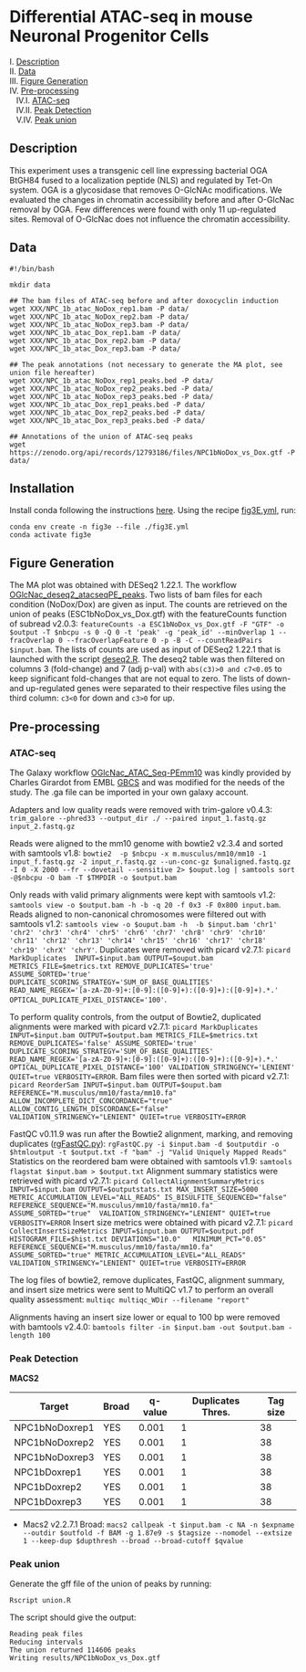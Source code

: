 # Differential ATAC-seq in mouse Neuronal Progenitor Cells


I. [Description](#description)  
II. [Data](#data)  
III. [Figure Generation](#figure-generation)  
IV. [Pre-processing](#pre-processing)  
&nbsp;&nbsp; IV.I. [ATAC-seq](#atac-seq)  
&nbsp;&nbsp; IV.II. [Peak Detection](#peak-detection)  
&nbsp;&nbsp; V.IV. [Peak union](#peak-union)  


## Description

This experiment uses a transgenic cell line expressing bacterial OGA BtGH84 fused to a localization peptide (NLS) and regulated by Tet-On system. OGA is a glycosidase that removes O-GlcNAc modifications. We evaluated the changes in chromatin accessibility before and after O-GlcNac removal by OGA. Few differences were found with only 11 up-regulated sites. Removal of O-GlcNac does not influence the chromatin accessibility.

## Data

```
#!/bin/bash

mkdir data

## The bam files of ATAC-seq before and after doxocyclin induction
wget XXX/NPC_1b_atac_NoDox_rep1.bam -P data/
wget XXX/NPC_1b_atac_NoDox_rep2.bam -P data/
wget XXX/NPC_1b_atac_NoDox_rep3.bam -P data/
wget XXX/NPC_1b_atac_Dox_rep1.bam -P data/
wget XXX/NPC_1b_atac_Dox_rep2.bam -P data/
wget XXX/NPC_1b_atac_Dox_rep3.bam -P data/

## The peak annotations (not necessary to generate the MA plot, see union file hereafter)
wget XXX/NPC_1b_atac_NoDox_rep1_peaks.bed -P data/
wget XXX/NPC_1b_atac_NoDox_rep2_peaks.bed -P data/
wget XXX/NPC_1b_atac_NoDox_rep3_peaks.bed -P data/
wget XXX/NPC_1b_atac_Dox_rep1_peaks.bed -P data/
wget XXX/NPC_1b_atac_Dox_rep2_peaks.bed -P data/
wget XXX/NPC_1b_atac_Dox_rep3_peaks.bed -P data/

## Annotations of the union of ATAC-seq peaks
wget https://zenodo.org/api/records/12793186/files/NPC1bNoDox_vs_Dox.gtf -P data/
```


## Installation

Install conda following the instructions [here](https://conda.io/projects/conda/en/latest/user-guide/install/index.html). Using the recipe [fig3E.yml](fig3E.yml), run:

```
conda env create -n fig3e --file ./fig3E.yml
conda activate fig3e
```


## Figure Generation

The MA plot was obtained with DESeq2 1.22.1. The workflow [OGlcNac_deseq2_atacseqPE_peaks](../D/galaxy-workflow/Galaxy-Workflow-OGlcNac_deseq2_atacseqPE_peaks.ga). Two lists of bam files for each condition (NoDox/Dox) are given as input. The counts are retrieved on the union of peaks (ESC1bNoDox_vs_Dox.gtf) with the featureCounts function of subread v2.0.3: `featureCounts -a ESC1bNoDox_vs_Dox.gtf -F "GTF" -o $output -T $nbcpu -s 0 -Q 0 -t 'peak' -g 'peak_id' --minOverlap 1 --fracOverlap 0 --fracOverlapFeature 0 -p -B -C --countReadPairs $input.bam`. The lists of counts are used as input of DESeq2 1.22.1 that is launched with the script [deseq2.R](../../figure2/B/others/deseq2.R). The deseq2 table was then filtered on columns 3 (fold-change) and 7 (adj p-val) with `abs(c3)>0 and c7<0.05` to keep significant fold-changes that are not equal to zero. The lists of down- and up-regulated genes were separated to their respective files using the third column: `c3<0` for down and `c3>0` for up.


## Pre-processing

### ATAC-seq

The Galaxy workflow [OGlcNac_ATAC_Seq-PEmm10](../../figure1/A/galaxy-workflows/Galaxy-Workflow-OGlcNac_ATAC_Seq-PEmm10.ga) was kindly provided by Charles Girardot from EMBL [GBCS](https://www.embl.org/groups/genome-biology-computational-support/) and was modified for the needs of the study. The .ga file can be imported in your own galaxy account.

Adapters and low quality reads were removed with trim-galore v0.4.3: `trim_galore --phred33 --output_dir ./ --paired input_1.fastq.gz input_2.fastq.gz`

Reads were aligned to the mm10 genome with bowtie2 v2.3.4 and sorted with samtools v1.8: `bowtie2  -p $nbcpu -x m.musculus/mm10/mm10 -1 input_f.fastq.gz -2 input_r.fastq.gz --un-conc-gz $unaligned.fastq.gz -I 0 -X 2000 --fr --dovetail --sensitive 2> $ouput.log | samtools sort -@$nbcpu -O bam -T $TMPDIR -o $output.bam`

Only reads with valid primary alignments were kept with samtools v1.2: `samtools view -o $output.bam -h -b -q 20 -f 0x3 -F 0x800 input.bam`. Reads aligned to non-canonical chromosomes were filtered out with samtools v1.2: `samtools view -o $ouput.bam -h  -b $input.bam 'chr1' 'chr2' 'chr3' 'chr4' 'chr5' 'chr6' 'chr7' 'chr8' 'chr9' 'chr10' 'chr11' 'chr12' 'chr13' 'chr14' 'chr15' 'chr16' 'chr17' 'chr18' 'chr19' 'chrX' 'chrY'`. Duplicates were removed with picard v2.7.1: `picard MarkDuplicates  INPUT=$input.bam OUTPUT=$ouput.bam METRICS_FILE=$metrics.txt REMOVE_DUPLICATES='true' ASSUME_SORTED='true' DUPLICATE_SCORING_STRATEGY='SUM_OF_BASE_QUALITIES' READ_NAME_REGEX='[a-zA-Z0-9]+:[0-9]:([0-9]+):([0-9]+):([0-9]+).*.' OPTICAL_DUPLICATE_PIXEL_DISTANCE='100'`.

To perform quality controls, from the output of Bowtie2, duplicated alignments were marked with picard v2.7.1: `picard MarkDuplicates INPUT=$input.bam OUTPUT=$output.bam METRICS_FILE=$metrics.txt REMOVE_DUPLICATES='false' ASSUME_SORTED='true' DUPLICATE_SCORING_STRATEGY='SUM_OF_BASE_QUALITIES' READ_NAME_REGEX='[a-zA-Z0-9]+:[0-9]:([0-9]+):([0-9]+):([0-9]+).*.' OPTICAL_DUPLICATE_PIXEL_DISTANCE='100' VALIDATION_STRINGENCY='LENIENT' QUIET=true VERBOSITY=ERROR`. Bam files were then sorted with picard v2.7.1: `picard ReorderSam INPUT=$input.bam OUTPUT=$ouput.bam REFERENCE="M.musculus/mm10/fasta/mm10.fa" ALLOW_INCOMPLETE_DICT_CONCORDANCE="true" ALLOW_CONTIG_LENGTH_DISCORDANCE="false" VALIDATION_STRINGENCY="LENIENT" QUIET=true VERBOSITY=ERROR`

FastQC v0.11.9 was run after the Bowtie2 alignment, marking, and removing duplicates ([rgFastQC.py](others/rgFastQC.py)): `rgFastQC.py -i $input.bam -d $outputdir -o $htmloutput -t $output.txt -f "bam" -j "Valid Uniquely Mapped Reads"`
Statistics on the reordered bam were obtained with samtools v1.9: `samtools flagstat $input.bam > $output.txt`
Alignment summary statistics were retrieved with picard v2.7.1: `picard CollectAlignmentSummaryMetrics INPUT=$input.bam OUTPUT=$outputstats.txt MAX_INSERT_SIZE=5000 METRIC_ACCUMULATION_LEVEL="ALL_READS" IS_BISULFITE_SEQUENCED="false" REFERENCE_SEQUENCE="M.musculus/mm10/fasta/mm10.fa" ASSUME_SORTED="true"  VALIDATION_STRINGENCY="LENIENT" QUIET=true VERBOSITY=ERROR`
Insert size metrics were obtained with picard v2.7.1: `picard CollectInsertSizeMetrics INPUT=$input.bam OUTPUT=$output.pdf HISTOGRAM_FILE=$hist.txt DEVIATIONS="10.0"   MINIMUM_PCT="0.05" REFERENCE_SEQUENCE="M.musculus/mm10/fasta/mm10.fa" ASSUME_SORTED="true" METRIC_ACCUMULATION_LEVEL="ALL_READS" VALIDATION_STRINGENCY="LENIENT" QUIET=true VERBOSITY=ERROR`

The log files of bowtie2, remove duplicates, FastQC, alignment summary, and insert size metrics were sent to MultiQC v1.7 to perform an overall quality assessment: `multiqc multiqc_WDir --filename "report"`

Alignments having an insert size lower or equal to 100 bp were removed with bamtools v2.4.0: `bamtools filter -in $input.bam -out $output.bam -length 100`


### Peak Detection

**MACS2**

| Target | Broad | q-value | Duplicates Thres. | Tag size |
|--------|-------|---------|-------------------|----------|
| NPC1bNoDoxrep1 | YES | 0.001 | 1 | 38 |
| NPC1bNoDoxrep2 | YES | 0.001 | 1 | 38 |
| NPC1bNoDoxrep3 | YES | 0.001 | 1 | 38 |
| NPC1bDoxrep1 | YES | 0.001 | 1 | 38 |
| NPC1bDoxrep2 | YES | 0.001 | 1 | 38 |
| NPC1bDoxrep3 | YES | 0.001 | 1 | 38 |


* Macs2 v2.2.7.1 Broad: `macs2 callpeak -t $input.bam -c NA -n $expname --outdir $outfold -f BAM -g 1.87e9 -s $tagsize --nomodel --extsize 1 --keep-dup $dupthresh --broad --broad-cutoff $qvalue`

### Peak union

Generate the gff file of the union of peaks by running:

```
Rscript union.R
```

The script should give the output:

```
Reading peak files
Reducing intervals
The union returned 114606 peaks
Writing results/NPC1bNoDox_vs_Dox.gtf
```

